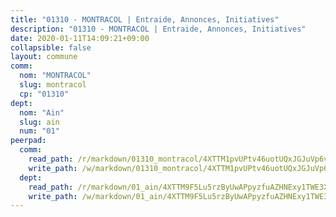```yaml
---
title: "01310 - MONTRACOL | Entraide, Annonces, Initiatives"
description: "01310 - MONTRACOL | Entraide, Annonces, Initiatives"
date: 2020-01-11T14:09:21+09:00
collapsible: false
layout: commune
comm:
  nom: "MONTRACOL"
  slug: montracol
  cp: "01310"
dept:
  nom: "Ain"
  slug: ain
  num: "01"
peerpad:
  comm:
    read_path: /r/markdown/01310_montracol/4XTTM1pvUPtv46uotUQxJGJuVp6vSqAUp7McKv1cwiPjty4mk
    write_path: /w/markdown/01310_montracol/4XTTM1pvUPtv46uotUQxJGJuVp6vSqAUp7McKv1cwiPjty4mk-K3TgUzg3UrLhpQEZiKAuJTzyqmUuZoo9362ukJJNXruKQCAgLbSUh6T8cctzQaMjE4qRPFjA4yNB89bvsjWPw784YkmTda6fGhvDV84ZP9AnD2gJ8qeBdgLmKmGaYJUZkGs4bKFC
  dept:
    read_path: /r/markdown/01_ain/4XTTM9F5Lu5rzByUwAPpyzfuAZHNExy1TWE3X3wiTrPFfiAJr
    write_path: /w/markdown/01_ain/4XTTM9F5Lu5rzByUwAPpyzfuAZHNExy1TWE3X3wiTrPFfiAJr-K3TgUnxzeFoJA4CB58vXNvKXURJneTNZHUsypAQGicGiZu7AS2sPbjspGpj7s3MmMv58YhkLaSUMQMHaiKAfoMv6wF36Urxbqqh8MmnXpnKkbVhnAishABEkMRAiyAt8GGJ1Jer2
---
```


